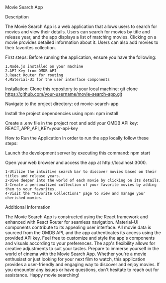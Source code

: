 Movie Search App

Description

The Movie Search App is a web application that allows users to search for movies and view their details. Users can search for movies by title and release year, and the app displays a list of matching movies. Clicking on a movie provides detailed information about it. Users can also add movies to their favorites collection.

First steps:
Before running the application, ensure you have the following:

    1.Node.js installed on your machine
    2.API Key from OMDB API 
    3.React Router for routing
    4.Material-UI for the user interface components

Installation:
    Clone this repository to your local machine:
    git clone https://github.com/your-username/movie-search-app.git

Navigate to the project directory:
    cd movie-search-app

Install the project dependencies using npm:
    npm install

Create a .env file in the project root and add your OMDB API key:
    REACT_APP_API_KEY=your-api-key

How to Run the Application
In order to run the app locally follow these steps:

Launch the development server by executing this command:
    npm start

Open your web browser and access the app at http://localhost:3000.

    1-Utilize the intuitive search bar to discover movies based on their titles and release years.
    2-Dive deeper into the world of each movie by clicking on its details.
    3-Create a personalized collection of your favorite movies by adding them to your favorites.
    4-Visit the "Favorite Collections" page to view and manage your cherished movies.

Additional Information

The Movie Search App is constructed using the React framework and enhanced with React Router for seamless navigation. Material-UI components contribute to its appealing user interface.
All movie data is sourced from the OMDB API, and the app authenticates its access using the provided API key.
Feel free to customize and style the app's components and visuals according to your preferences. The app's flexibility allows for creative adjustments to suit your tastes.
Prepare to immerse yourself in the world of cinema with the Movie Search App. Whether you're a movie enthusiast or just looking for your next film to watch, this application provides a user-friendly and engaging way to discover and enjoy movies. If you encounter any issues or have questions, don't hesitate to reach out for assistance. Happy movie searching!
